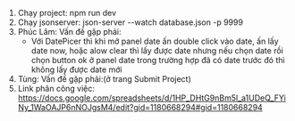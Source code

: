 1. Chạy project: npm run dev
2. Chạy jsonserver: json-server --watch database.json -p 9999
3. Phúc Lâm: Vấn đề gặp phải:
   - Với DatePicer thì khi mở panel date ấn double click vào date, ấn lấy date now, hoặc alow clear
     thì lấy được date nhưng nếu chọn date rồi chọn button ok ở panel date trong trường hợp đã có date trước đó thì
     không lấy được date mới
4. Tùng: Vấn đề gặp phải:(ở trang Submit Project)
5. Link phân công việc: https://docs.google.com/spreadsheets/d/1HP_DHtG9nBm5l_a1UDeQ_FYiNy_1WaOAJP6nNOJgsM4/edit?gid=1180668294#gid=1180668294
